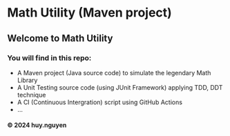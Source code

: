 # Math Utility (Maven project)

## Welcome to Math Utility
### You will find in this repo:
* A Maven project (Java source code) to simulate the legendary Math Library
* A Unit Testing source code (using JUnit Framework) applying TDD, DDT technique
* A CI (Continuous Intergration) script using GitHub Actions
* ...

#### &#169; 2024 huy.nguyen